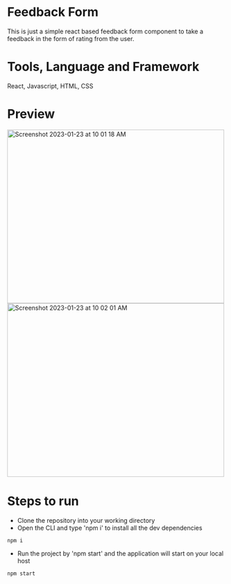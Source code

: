 # Feedback Form
This is just a simple react based feedback form component to take a feedback in the form of rating from the user.

# Tools, Language and Framework
React, Javascript, HTML, CSS

# Preview

<img width="500" height="400" alt="Screenshot 2023-01-23 at 10 01 18 AM" src="https://user-images.githubusercontent.com/70642284/213966385-4bd66933-5f39-4c0e-a9d3-0484871c12b2.png"> <img width="500" height="400" alt="Screenshot 2023-01-23 at 10 02 01 AM" src="https://user-images.githubusercontent.com/70642284/213966392-3a1a64f5-a5a9-4847-916b-ec8e35701024.png">


# Steps to run
* Clone the repository into your working directory
* Open the CLI and type 'npm i' to install all the dev dependencies
```
npm i
```
* Run the project by 'npm start' and the application will start on your local host
```
npm start
```
